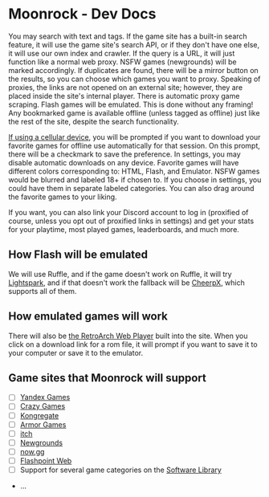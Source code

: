 # Moonrock - Dev Docs

You may search with text and tags. If the game site has a built-in search feature, it will use the game site's search API, or if they don't have one else, it will use our own index and crawler. If the query is a URL, it will just function like a normal web proxy. NSFW games (newgrounds) will be marked accordingly. If duplicates are found, there will be a mirror button on the results, so you can choose which games you want to proxy. Speaking of proxies, the links are not opened on an external site; however, they are placed inside the site's internal player. There is automatic proxy game scraping. Flash games will be emulated. This is done without any framing! Any bookmarked game is available offline (unless tagged as offline) just like the rest of the site, despite the search functionality.

[If using a cellular device](https://developer.mozilla.org/en-US/docs/Web/API/NetworkInformation/type), you will be prompted if you want to download your favorite games for offline use automatically for that session. On this prompt, there will be a checkmark to save the preference. In settings, you may disable automatic downloads on any device.
Favorite games will have different colors corresponding to: HTML, Flash, and Emulator. NSFW games would be blurred and labeled 18+ if chosen to. If you choose in settings, you could have them in separate labeled categories. You can also drag around the favorite games to your liking.

If you want, you can also link your Discord account to log in (proxified of course, unless you opt out of proxified links in settings) and get your stats for your playtime, most played games, leaderboards, and much more.

## How Flash will be emulated

We will use Ruffle, and if the game doesn't work on Ruffle, it will try [Lightspark](https://lightspark.github.io), and if that doesn't work the fallback will be [CheerpX](https://labs.leaningtech.com/cheerpx-for-flash/getting-started), which supports all of them.

## How emulated games will work

There will also be [the RetroArch Web Player](https://web.libretro.com/) built into the site. When you click on a download link for a rom file, it will prompt if you want to save it to your computer or save it to the emulator.

## Game sites that Moonrock will support

- [ ] [Yandex Games](https://yandex.games)
- [ ] [Crazy Games](https://www.crazygames.com)
- [ ] [Kongregate](https://www.kongregate.com)
- [ ] [Armor Games](https://armorgames.com)
- [ ] [itch](https://itch.io)
- [ ] [Newgrounds](https://www.newgrounds.com)
- [ ] [now.gg](https://now.gg)
- [ ] [Flashpoint Web](https://ooooooooo.ooo)
- [ ] Support for several game categories on the [Software Library](https://archive.org/details/softwarelibrary_msdos_games)
- ...
